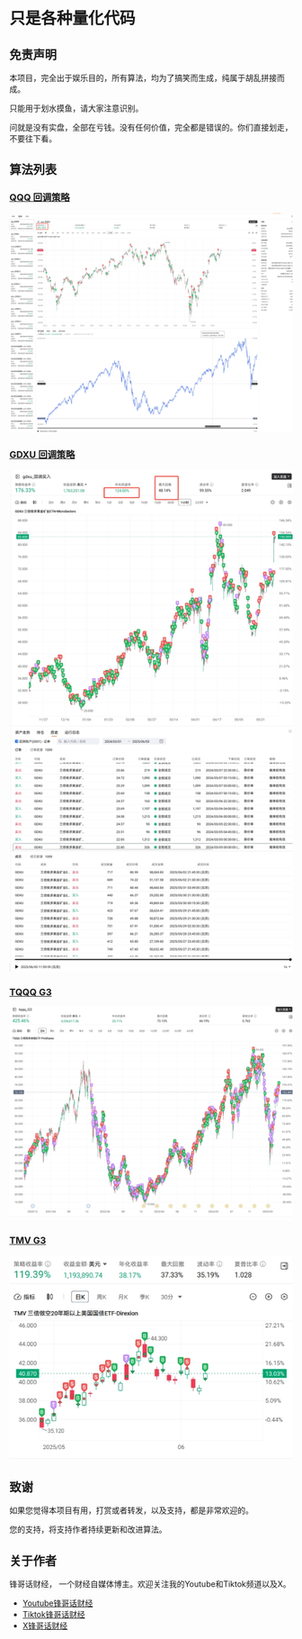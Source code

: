 # 只是各种量化代码



## 免责声明

本项目，完全出于娱乐目的，所有算法，均为了搞笑而生成，纯属于胡乱拼接而成。

只能用于划水摸鱼，请大家注意识别。

问就是没有实盘，全部在亏钱。没有任何价值，完全都是错误的。你们直接划走，不要往下看。

## 算法列表

### [QQQ 回调策略](./qqq_v1/)
![](./qqq_v1/qqq_v1_demo.png)

### [GDXU 回调策略](./gdxu_v1/)
![](./gdxu_v1/gdxu_v1_demo.png)

### [TQQQ G3](./tqqq_g3/)
![](./tqqq_g3/tqqq_g3_demo.png)

### [TMV G3](./tmv_g3/)
![](./tmv_g3/TMV_G3_demo.png)


## 致谢

如果您觉得本项目有用，打赏或者转发，以及支持，都是非常欢迎的。

您的支持，将支持作者持续更新和改进算法。


## 关于作者

锋哥话财经， 一个财经自媒体博主。欢迎关注我的Youtube和Tiktok频道以及X。

* [Youtube锋哥话财经](https://www.youtube.com/@windlifes)
* [Tiktok锋哥话财经](https://www.tiktok.com/@windlifes)
* [X锋哥话财经](https://x.com/windlifes)
